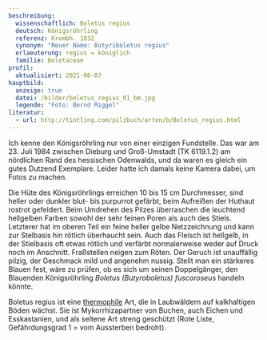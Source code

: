 ```yaml
---
beschreibung:
  wissenschaftlich: Boletus regius
  deutsch: Königsröhrling
  referenz: Krombh. 1832
  synonym: "Neuer Name: Butyriboletus regius"
  erlaeuterung: regius = königlich
  familie: Boletaceae
profil:
  aktualisiert: 2021-06-07
hauptbild:
  anzeige: true
  datei: /bilder/boletus_regius_01_bm.jpg
  legende: "Foto: Bernd Miggel"
literatur:
  - url: http://tintling.com/pilzbuch/arten/b/Boletus_regius.html
---
```

Ich kenne den Königsröhrling nur von einer einzigen Fundstelle. Das war am 23. Juli 1984 zwischen Dieburg und Groß-Umstadt (TK 6119.1.2) am nördlichen Rand des hessischen Odenwalds, und da waren es gleich ein gutes Dutzend Exemplare. Leider hatte ich damals keine Kamera dabei, um Fotos zu machen.

Die Hüte des Königsröhrlings erreichen 10 bis 15 cm Durchmesser, sind heller oder dunkler blut- bis purpurrot gefärbt, beim Aufreißen der Huthaut rostrot gefeldert. Beim Umdrehen des Pilzes überraschen die leuchtend hellgelben Farben sowohl der sehr feinen Poren als auch des Stiels. Letzterer hat im oberen Teil ein feine heller gelbe Netzzeichnung und kann zur Stelbasis hin rötlich überhaucht sein. Auch das Fleisch ist hellgelb, in der Stielbasis oft etwas rötlich und verfärbt normalerweise weder auf Druck noch im Anschnitt. Fraßstellen neigen zum Röten. Der Geruch ist unauffällig pilzig, der Geschmack mild und angenehm nussig. Stellt man ein stärkeres Blauen fest, wäre zu prüfen, ob es sich um seinen Doppelgänger, den Blauenden Königsröhrling *Boletus (Butyroboletus) fuscoroseus* handeln könnte.

Boletus regius ist eine [thermophile](thermophil "Glossar") Art, die in Laubwäldern auf kalkhaltigen Böden wächst. Sie ist Mykorrhizapartner von Buchen, auch Eichen und Esskastanien, und als seltene Art streng geschützt (Rote Liste, Gefährdungsgrad 1 = vom Aussterben bedroht).